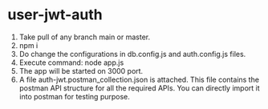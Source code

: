 # user-jwt-auth

1. Take pull of any branch main or master.
2. npm i
3. Do change the configurations in db.config.js and auth.config.js files.
4. Execute command: node app.js
5. The app will be started on 3000 port.
6. A file auth-jwt.postman_collection.json is attached. This file contains the postman API structure for all the required APIs. You can directly import it into postman for testing purpose.